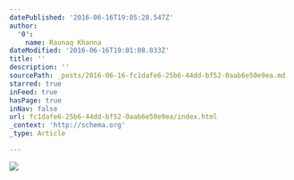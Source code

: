 ```yaml
---
datePublished: '2016-06-16T19:05:28.547Z'
author:
  '0':
    name: Raunaq Khanna
dateModified: '2016-06-16T19:01:08.033Z'
title: ''
description: ''
sourcePath: _posts/2016-06-16-fc1dafe6-25b6-44dd-bf52-0aab6e50e9ea.md
starred: true
inFeed: true
hasPage: true
inNav: false
url: fc1dafe6-25b6-44dd-bf52-0aab6e50e9ea/index.html
_context: 'http://schema.org'
_type: Article

---
```

![](https://the-grid-user-content.s3-us-west-2.amazonaws.com/5cc42084-8d4f-4c53-b193-1a93e8462f7d.jpg)